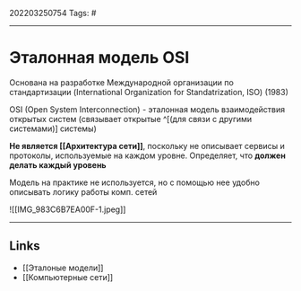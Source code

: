  202203250754
Tags: #

---

# Эталонная модель OSI
Основана на разработке Международной организации по стандартизации (International Organization for Standatrization, ISO) (1983)

OSI (Open System Interconnection) - эталонная модель взаимодействия открытых систем (связывает открытые ^[(для связи с другими системами)] системы)

**Не является [[Архитектура сети]]**, поскольку не описывает сервисы и протоколы, используемые на каждом уровне. Определяет, что **должен делать каждый уровень**

Модель на практике не используется, но с помощью нее удобно описывать логику работы комп. сетей

![[IMG_983C6B7EA00F-1.jpeg]]


---
## Links
- [[Эталоные модели]]
- [[Компьютерные сети]]

